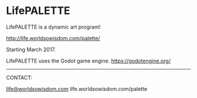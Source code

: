 # LifePALETTE
LifePALETTE is a dynamic art program!

http://life.worldsowisdom.com/palette/

Starting March 2017.

LifePALETTE uses the Godot game engine.
https://godotengine.org/

***************************************

CONTACT:

life@worldsowisdom.com
life.worldsowisdom.com/palette
